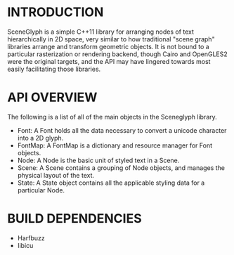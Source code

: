 INTRODUCTION
============

SceneGlyph is a simple C++11 library for arranging nodes of text hierarchically
in 2D space, very similar to how traditional "scene graph" libraries arrange
and transform geometric objects. It is not bound to a particular rasterization
or rendering backend, though Cairo and OpenGLES2 were the original targets,
and the API may have lingered towards most easily facilitating those libraries.

API OVERVIEW
============

The following is a list of all of the main objects in the Sceneglyph library.

- Font: A Font holds all the data necessary to convert a unicode character into a 2D glyph.
- FontMap: A FontMap is a dictionary and resource manager for Font objects.
- Node: A Node is the basic unit of styled text in a Scene.
- Scene: A Scene contains a grouping of Node objects, and manages the physical layout of the
  text.
- State: A State object contains all the applicable styling data for a particular Node.

BUILD DEPENDENCIES
==================

- Harfbuzz
- libicu

